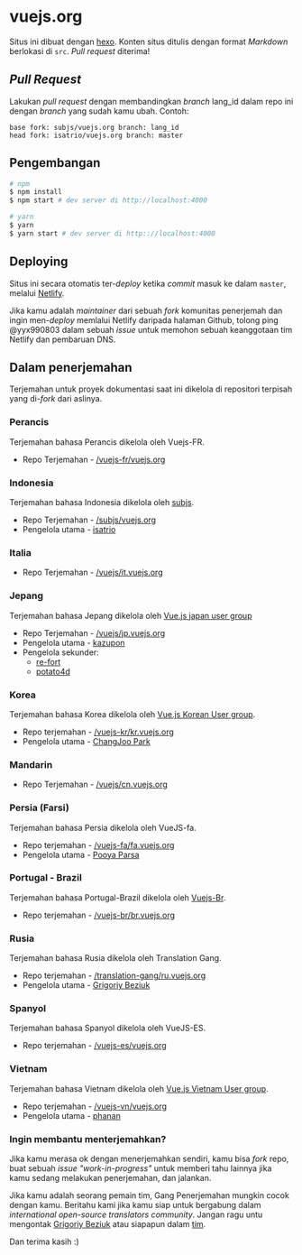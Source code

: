 # vuejs.org

Situs ini dibuat dengan [hexo](http://hexo.io/). Konten situs ditulis dengan format _Markdown_ berlokasi di `src`. _Pull request_ diterima!

## _Pull Request_

Lakukan _pull request_ dengan membandingkan _branch_ lang_id dalam repo ini dengan _branch_ yang sudah kamu ubah. Contoh:

```
base fork: subjs/vuejs.org branch: lang_id
head fork: isatrio/vuejs.org branch: master
```

## Pengembangan

``` bash
# npm
$ npm install
$ npm start # dev server di http://localhost:4000

# yarn
$ yarn
$ yarn start # dev server di http:://localhost:4000
```

## Deploying

Situs ini secara otomatis ter-_deploy_ ketika _commit_ masuk ke dalam `master`, melalui [Netlify](https://www.netlify.com).

Jika kamu adalah _maintainer_ dari sebuah _fork_ komunitas penerjemah dan ingin men-_deploy_ memlalui Netlify daripada halaman Github, tolong ping @yyx990803 dalam sebuah _issue_ untuk memohon sebuah keanggotaan tim Netlify dan pembaruan DNS.

## Dalam penerjemahan

Terjemahan untuk proyek dokumentasi saat ini dikelola di repositori terpisah yang di-_fork_ dari aslinya. 

### Perancis

Terjemahan bahasa Perancis dikelola oleh Vuejs-FR.

* Repo Terjemahan - [/vuejs-fr/vuejs.org](https://github.com/vuejs-fr/vuejs.org)

### Indonesia

Terjemahan bahasa Indonesia dikelola oleh [subjs](https://github.com/subjs).

* Repo Terjemahan - [/subjs/vuejs.org](https://github.com/subjs/vuejs.org)
* Pengelola utama - [isatrio](https://github.com/isatrio)

### Italia

* Repo Terjemahan - [/vuejs/it.vuejs.org](https://github.com/vuejs/it.vuejs.org)

### Jepang

Terjemahan bahasa Jepang dikelola oleh [Vue.js japan user group](https://github.com/vuejs-jp)

* Repo Terjemahan - [/vuejs/jp.vuejs.org](https://github.com/vuejs/jp.vuejs.org)
* Pengelola utama - [kazupon](https://github.com/kazupon)
* Pengelola sekunder:
    * [re-fort](https://github.com/re-fort)
    * [potato4d](https://github.com/potato4d)

### Korea

Terjemahan bahasa Korea dikelola oleh [Vue.js Korean User group](https://github.com/vuejs-kr).

* Repo terjemahan - [/vuejs-kr/kr.vuejs.org](https://github.com/vuejs-kr/kr.vuejs.org)
* Pengelola utama - [ChangJoo Park](https://github.com/ChangJoo-Park)

### Mandarin

* Repo Terjemahan - [/vuejs/cn.vuejs.org](https://github.com/vuejs/cn.vuejs.org)

### Persia (Farsi)

Terjemahan bahasa Persia dikelola oleh VueJS-fa.

* Repo terjemahan - [/vuejs-fa/fa.vuejs.org](https://github.com/vuejs-fa/fa.vuejs.org)
* Pengelola utama - [Pooya Parsa](https://github.com/pi0)

### Portugal - Brazil

Terjemahan bahasa Portugal-Brazil dikelola oleh [Vuejs-Br](https://github.com/vuejs-br).

* Repo terjemahan - [/vuejs-br/br.vuejs.org](https://github.com/vuejs-br/br.vuejs.org)

### Rusia

Terjemahan bahasa Rusia dikelola oleh Translation Gang.

* Repo terjemahan - [/translation-gang/ru.vuejs.org](https://github.com/translation-gang/ru.vuejs.org)
* Pengelola utama - [Grigoriy Beziuk](https://gbezyuk.github.io)

### Spanyol

Terjemahan bahasa Spanyol dikelola oleh VueJS-ES.

* Repo terjemahan - [/vuejs-es/vuejs.org](https://github.com/vuejs-es/vuejs.org)

### Vietnam

Terjemahan bahasa Vietnam dikelola oleh [Vue.js Vietnam User group](https://github.com/vuejs-vn/).

* Repo terjemahan - [/vuejs-vn/vuejs.org](https://github.com/vuejs-vn/vuejs.org)
* Pengelola utama - [phanan](https://github.com/phanan)

### Ingin membantu menterjemahkan?

Jika kamu merasa ok dengan menerjemahkan sendiri, kamu bisa _fork_ repo, buat sebuah _issue_ _"work-in-progress"_ untuk memberi tahu lainnya jika kamu sedang melakukan penerjemahan, dan jalankan.

Jika kamu adalah seorang pemain tim, Gang Penerjemahan mungkin cocok dengan kamu. Beritahu kami jika kamu siap untuk bergabung dalam _international open-source translators community_. Jangan ragu untu mengontak [Grigoriy Beziuk](https://gbezyuk.github.io) atau siapapun dalam [tim](https://github.com/orgs/translation-gang/people). 

Dan terima kasih :)